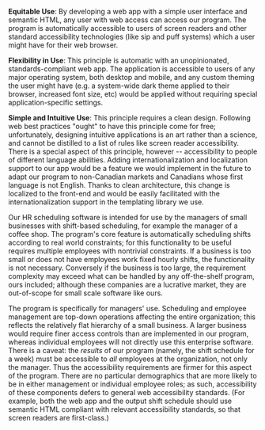 <!-- For each Principle of Universal Design, write 2-5 sentences or point form
notes explaining which features your program adhere to that principle. If you
do not have any such features you can either:

    (a) Describe features that you could implement in the future that would adhere to principle or

    (b) Explain why the principle does not apply to a program like yours. -->

**Equitable Use**: By developing a web app with a simple user interface and
semantic HTML, any user with web access can access our program. The program is
automatically accessible to users of screen readers and other standard
accessibility technologies (like sip and puff systems) which a user might have
for their web browser.

**Flexibility in Use**: This principle is automatic with an unopinionated,
standards-compliant web app. The application is accessible to users of any
major operating system, both desktop and mobile, and any custom theming the
user might have (e.g. a system-wide dark theme applied to their browser,
increased font size, etc) would be applied without requiring special
application-specific settings.

**Simple and Intuitive Use**: This principle requires a clean design. Following
web best practices "ought" to have this principle come for free; unfortunately,
designing intuitive applications is an art rather than a science, and cannot be
distilled to a list of rules like screen reader accessibility. There is a
special aspect of this principle, however -- accessibility to people of
different language abilities. Adding internationalization and localization
support to our app would be a feature we would implement in the future to adapt
our program to non-Canadian markets and Canadians whose first language is not
English. Thanks to clean architecture, this change is localized to the front-end
and would be easily facilitated with the internationalization support in the
templating library we use.



<!--
    Write a paragraph about who you would market your program towards, if you
were to sell or license your program to customers. This could be a specific
category such as "students" or more vague, such as "people who like games". Try
to give a bit more detail along with the category.
-->

Our HR scheduling software is intended for use by the managers of small
businesses with shift-based scheduling, for example the manager of a coffee
shop. The program's core feature is automatically scheduling shifts according
to real world constraints; for this functionality to be useful requires
multiple employees with nontrivial constraints. If a business is too small or
does not have employees work fixed hourly shifts, the functionality is not
necessary. Conversely if the business is too large, the requirement complexity
may exceed what can be handled by any off-the-shelf program, ours included;
although these companies are a lucrative market, they are out-of-scope for
small scale software like ours.

<!--
    Write a paragraph about whether or not your program is less likely to be
used by certain demographics. For example, a program that converts txt files to
files that can be printed by a braille printer are less likely to be used by
people who do not read braille.
-->

The program is specifically for managers' use. Scheduling and employee
management are top-down operations affecting the entire organization; this
reflects the relatively flat hierarchy of a small business. A larger business
would require finer access controls than are implemented in our program,
whereas individual employees will not directly use this enterprise software.
There is a caveat: the _results_ of our program (namely, the shift schedule for
a week) must be accessible to *all* employees at the organization, not only the
manager. Thus the accessibility requirements are firmer for this aspect of the
program. There are no particular demographics that are more likely to be in
either management or individual employee roles; as such, accessibility of these
components defers to general web accessibility standards. (For example, both
the web app and the output shift schedule should use semantic HTML compliant
with relevant accessibility standards, so that screen readers are first-class.)
